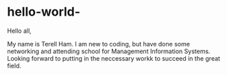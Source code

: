 # hello-world-

Hello all,

My name is Terell Ham. I am new to coding, but have done some networking and attending school for Management Information Systems. Looking forward to putting in the neccessary workk to succeed in the great field. 

